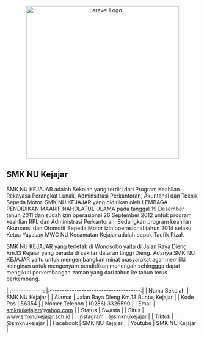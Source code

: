 <p align="center"><a href="https://smknukejajar.sch.id/" target="_blank"><img src="https://raw.githubusercontent.com/laravel/art/master/logo-lockup/5%20SVG/2%20CMYK/1%20Full%20Color/laravel-logolockup-cmyk-red.svg" width="400" alt="Laravel Logo"></a></p>

## SMK NU Kejajar

SMK NU KEJAJAR adalah Sekolah yang terdiri dari Program Keahlian Rekayasa Perangkat Lunak, Adminsitrasi Perkantoran, Akuntansi dan Teknik Sepeda Motor. SMK NU KEJAJAR yang didirikan oleh LEMBAGA PENDIDIKAN MA’ARIF NAHDLATUL ULAMA pada  tanggal 19 Desember tahun 2011 dan sudah izin operasional 26 September 2012 untuk program keahlian RPL dan Administrasi Perkantoran. Sedangkan program keahlian Akuntansi dan Otomotif Sepeda Motor izin operasional tahun 2014 selaku Ketua Yayasan MWC NU Kecamatan Kejajar adalah bapak Taufik Rizal.

SMK NU KEJAJAR yang terletak di Wonosobo yaitu di Jalan Raya Dieng Km.13 Kejajar yang berada di sekitar dataran tinggi Dieng. Adanya SMK NU KEJAJAR yaitu untuk mengembangkan minat masyarakat agar memiliki keinginan untuk mengenyam pendidikan menengah sehinggga dapat mengikuti perkembangan zaman yang dari tahun ke tahun terus berkembang.

| :-------------: |:-------------------------------------:|
| Nama Sekolah    | SMK NU Kejajar                        |
| Alamat          | Jalan Raya Dieng Km.13 Buntu, Kejajar |
| Kode Pos        | 56354                                 |
| Nomer Telepon   | (0286) 3326590                        |
| Email           | smknukejajar@yahoo.com                |
| Status          | Swasta                                |
| Situs           | www.smknukejajar.sch.id               |
| Instagram       | @smknukejajar                         |
| Tiktok          | @smknukejajar                         |
| Facebook        | SMK NU Kejajar                        |
| Youtube         | SMK NU Kejajar                        |
